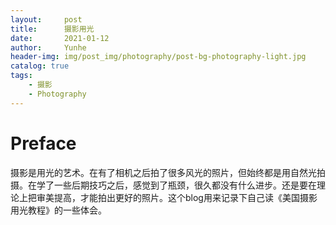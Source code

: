 ```yaml
---
layout:     post
title:      摄影用光
date:       2021-01-12
author:     Yunhe
header-img: img/post_img/photography/post-bg-photography-light.jpg
catalog: true
tags:
    - 摄影
    - Photography
---
```


# Preface

摄影是用光的艺术。在有了相机之后拍了很多风光的照片，但始终都是用自然光拍摄。在学了一些后期技巧之后，感觉到了瓶颈，很久都没有什么进步。还是要在理论上把审美提高，才能拍出更好的照片。这个blog用来记录下自己读《美国摄影用光教程》的一些体会。

